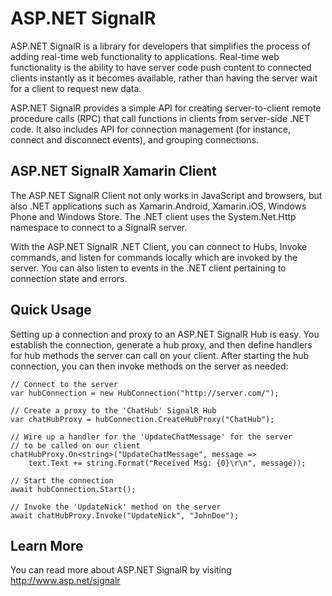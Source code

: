 # ASP.NET SignalR
ASP.NET SignalR is a library for developers that simplifies the process of adding real-time web functionality to applications. Real-time web functionality is the ability to have server code push content to connected clients instantly as it becomes available, rather than having the server wait for a client to request new data.

ASP.NET SignalR provides a simple API for creating server-to-client remote procedure calls (RPC) that call functions in clients from server-side .NET code.  It also includes API for connection management (for instance, connect and disconnect events), and grouping connections.



## ASP.NET SignalR Xamarin Client
The ASP.NET SignalR Client not only works in JavaScript and browsers, but also .NET applications such as Xamarin.Android, Xamarin.iOS, Windows Phone and Windows Store.  The .NET client uses the System.Net.Http namespace to connect to a SignalR server.

With the ASP.NET SignalR .NET Client, you can connect to Hubs, Invoke commands, and listen for commands locally which are invoked by the server.  You can also listen to events in the .NET client pertaining to connection state and errors.



## Quick Usage
Setting up a connection and proxy to an ASP.NET SignalR Hub is easy.  You establish the connection, generate a hub proxy, and then define handlers for hub methods the server can call on your client.  After starting the hub connection, you can then invoke methods on the server as needed:

```
// Connect to the server
var hubConnection = new HubConnection("http://server.com/");

// Create a proxy to the 'ChatHub' SignalR Hub
var chatHubProxy = hubConnection.CreateHubProxy("ChatHub");

// Wire up a handler for the 'UpdateChatMessage' for the server
// to be called on our client
chatHubProxy.On<string>("UpdateChatMessage", message => 
	text.Text += string.Format("Received Msg: {0}\r\n", message));

// Start the connection
await hubConnection.Start();

// Invoke the 'UpdateNick' method on the server
await chatHubProxy.Invoke("UpdateNick", "JohnDoe");
```


## Learn More
You can read more about ASP.NET SignalR by visiting http://www.asp.net/signalr
